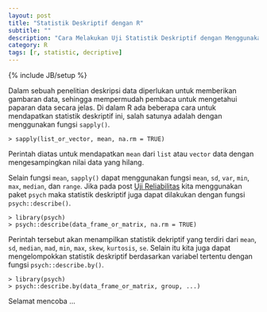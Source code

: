 ```yaml
---
layout: post
title: "Statistik Deskriptif dengan R"
subtitle: ""
description: "Cara Melakukan Uji Statistik Deskriptif dengan Menggunakan R"
category: R 
tags: [r, statistic, decriptive]
---
```

{% include JB/setup %}

Dalam sebuah penelitian deskripsi data diperlukan untuk memberikan gambaran data, sehingga mempermudah pembaca untuk mengetahui paparan data secara jelas. Di dalam R ada beberapa cara untuk mendapatkan statistik deskriptif ini, salah satunya adalah dengan menggunakan fungsi `sapply()`.

<!--more-->
    > sapply(list_or_vector, mean, na.rm = TRUE)

Perintah diatas untuk mendapatkan `mean` dari `list` atau `vector` data dengan mengesampingkan nilai data yang hilang.

Selain fungsi `mean`, `sapply()` dapat menggunakan fungsi `mean`, `sd`, `var`, `min`, `max`, `median`, dan `range`. Jika pada post [Uji Reliabilitas](https://linhub.io/r/2017/03/15/melakukan-uji-reliabilitas-dengan-r.html) kita menggunakan paket `psych` maka statistik deskriptif juga dapat dilakukan dengan fungsi `psych::describe()`.

    > library(psych) 
    > psych::describe(data_frame_or_matrix, na.rm = TRUE)

Perintah tersebut akan menampilkan statistik dekriptif yang terdiri dari `mean`, `sd`, `median`, `mad`, `min`, `max`, `skew`, `kurtosis`, `se`. Selain itu kita juga dapat mengelompokkan statistik deskriptif berdasarkan variabel tertentu dengan fungsi `psych::describe.by()`.

    > library(psych) 
    > psych::describe.by(data_frame_or_matrix, group, ...)

Selamat mencoba ...
